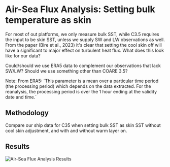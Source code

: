 # Air-Sea Flux Analysis: Setting bulk temperature as skin

For most of out platforms, we only measure bulk SST, while C3.5 requires the input to be skin SST, unless we supply SW and LW observations as well. From the paper (Bire et al., 2023) it's clear that setting the cool skin off will have a significant to major effect on turbulent heat flux. What does this look like for our data?

Could/should we use ERA5 data to complement our observations that lack SW/LW? Should we use something other than COARE 3.5? 


Note:
    From ERA5: ´This parameter is a mean over a particular time period (the processing period) which depends on the data extracted. For the reanalysis, the processing period is over the 1 hour ending at the validity date and time.´  


## Methodology

Compare our ship data for C35 when setting bulk SST as skin SST without cool skin adjustment, and with and without warm layer on.

## Results

![Air-Sea Flux Analysis Results](bulk_vs_skin_analysis.png)

